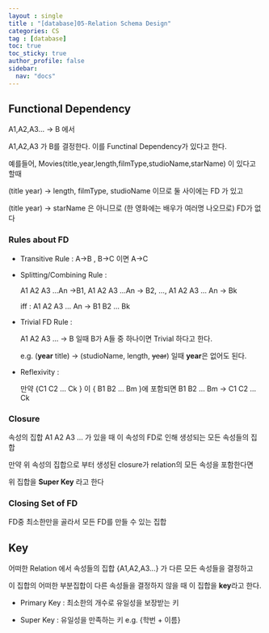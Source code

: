 ```yaml
---
layout : single
title : "[database]05-Relation Schema Design"
categories: CS
tag : [database] 
toc: true
toc_sticky: true
author_profile: false
sidebar:
  nav: "docs"
---
```


## Functional Dependency

A1,A2,A3... -> B 에서

A1,A2,A3 가 B를 결정한다. 이를 Functinal Dependency가 있다고 한다.  

예를들어, Movies(title,year,length,filmType,studioName,starName) 이 있다고 할때

(title year) -> length, filmType, studioName 이므로 둘 사이에는 FD 가 있고

(title year) -> starName 은 아니므로 (한 영화에는 배우가 여러명 나오므로) FD가 없다

### Rules about FD

- Transitive Rule : A->B , B->C 이면 A->C

- Splitting/Combining Rule : 
  
  A1 A2 A3 …An ->B1,   A1 A2 A3 …An -> B2, …, A1 A2 A3 … An -> Bk
  
  iff : A1 A2 A3 … An -> B1 B2 … Bk

- Trivial FD Rule : 
  
  A1 A2 A3 ... -> B 일때 B가 A들 중 하나이면 Trivial 하다고 한다. 
  
  e.g. (**year** title) -> (studioName, length, ~~year~~) 일때 **year**은 없어도 된다. 

- Reflexivity : 
  
  만약 {C1 C2 … Ck } 이 { B1 B2 … Bm }에 포함되면 B1 B2 … Bm -> C1 C2 … Ck

### Closure

속성의 집합 A1 A2 A3 ... 가 있을 때 이 속성의 FD로 인해 생성되는 모든 속성들의 집합 

만약 위 속성의 집합으로 부터 생성된 closure가 relation의 모든 속성을 포함한다면

위 집합을 **Super Key** 라고 한다 

### Closing Set of FD

FD중 최소한만을 골라서 모든 FD를 만들 수 있는 집합

## Key

어떠한 Relation 에서 속성들의 집합 {A1,A2,A3...} 가 다른 모든 속성들을 결정하고 

이 집합의 어떠한 부분집합이 다른 속성들을 결정하지 않을 때 이 집합을 **key**라고 한다. 

- Primary Key : 최소한의 개수로 유일성을 보장받는 키 

- Super Key : 유일성을 만족하는 키 e.g. {학번 + 이름}

    
